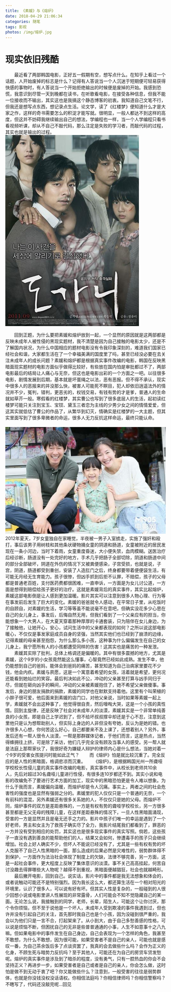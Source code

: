 ```yaml
---
title: 《素媛》与《熔炉》
date: 2018-04-29 21:06:34
categories: 随笔
tags: 影视
photos: /img/熔炉.jpg
---
```

# 现实依旧残酷
　　最近看了两部韩国电影，正好五一假期有空，想写点什么。在知乎上看过一个话题，人开始废掉的标志是什么？记得有人答说当一个人沉迷于短期便可轻易获得快感的事物时，有人答说当一个开始拒绝输出的时候便是废掉的开始。我感到恐慌，我意识到尽管一天到晚都在读书，在听歌看电影，在接受各种信息，但我不能一位接收而不输出，其实这也是我搞这个静态博客的初衷。我知道自己文笔不行，但我还是想写点东西，想记录点生活。论文学，读了《红楼梦》便知道什么才是大家之作，这样的奇书需要怎么的积淀才能写就。很明显，一般人都达不到这样的高度，但这并不妨碍我继续输出自己的想法，学编程也一样，当一个人学编程只看书看视频听课，却从不自己不敲代码，那么注定是失败的学习者，而敲代码的过程，其实也就是输出的过程。
　　![Alt text](/img/熔炉.jpg)

　　回到正题，为什么要把素媛和熔炉放到一起，一个显然的原因就是这两部都是反映未成年人被性侵的黑现实题材，我不清楚是因为自己接触的电影太少，还是不了解国内状况，为什么中国相应的题材电影没有令我印象深刻的，难道我们国家已经社会和谐，大家都生活在了一个幸福美满的国度里了吗，甚至已经没必要在去关注未成年人的成长问题？素媛和熔炉都是根据真实事件改编的电影，韩国在反映黑暗面现实题材的电影方面似乎做得比较好，有些放在国内怕是审批都过不了，两部电影最后的结局让人痛心与无奈，但这也是电影出彩的一个方面之一吧。以往很多电影，剧情发展到后期，基本就是坏蛋绳之以法，恶有恶报。但不得不承认，现实中很多人的恶报来的并没那么快，被害人可能死不瞑目，犯人却依旧逍遥法外的情况并不少，冤判，错判，更恶劣的，权钱交易，有钱有势的才是爹，普通人的生命就如草芥一般。寒假看的红楼梦，其实曹公也写到了很多底层人的生活，起初读红楼梦可能只关注到宝玉、宝钗、黛玉三者恋为主线的少男少女之间的情情爱爱，但这其实就低估了曹公的作品了，从繁华到幻灭，情确实是红楼梦的一大主题，但其实里面写到了很多卑微者的命运，很多人无力反抗这样命运，最终只能认命。
　　![Alt text](/img/素媛.jpg)
　　2012年夏天，7岁女童独自在家睡觉，半夜被一男子入室掳走，实施了强奸和殴打，事后该男子用树枝和其他条状硬物捅女童的阴道和肠道，女童被附近的居民发现在一条小河边，当时下着雨，女童重度昏迷，大小便失禁，血肉模糊。送医治疗后经诊断，肠道没有一处完好的地方，手术几乎把肠子全部切除，阴道和肠道中间的部分全部破坏，阴道在外伤的情况下又被粪便感染，子宫受损，也就是说，子宫，阴道，肠道都受到重创，安装了人造肛门之后，终身都要带着便便袋生活，有可能无月经无生育能力。孩子很惨，但凶手抓到后拒不认罪，不赔偿，孩子的父母都是普通老百姓，支付医药费都很困难，一直申诉，一方面是为女儿讨公道，一方面是想得到赔偿给孩子更好的治疗。这就是素媛背后的真实事件，其实比起熔炉，素媛这部电影倒是让人感到更加温暖。影片其实可以注意到很多人物心理、行为等在事发前后发生了巨大的变化。素媛的爸爸就令人感动，在平常日子里，从吃饭时的自顾自，对素媛的生活，学习等等虽不能说毫不在意吧，但确实没花多少心思在自己的女儿身上，事发后，后悔自然无用，但我们看到了一个父亲应有的担当，你能想象一个大男人，在大夏天穿着那种厚厚的卡通套装，只为陪伴在女儿身边，为了接触他，让她开心，安心，试问生活中的父亲都表现的如何？之所以说这部电影暖心，不仅仅是事发家庭成员自身的坚强，当然其实他们也已经到了崩溃的边缘，记得素媛的母亲甚至抱怨，为什么那么多小孩，这种事为什么偏偏发生在自己的女儿身上，我宁愿所有人的小孩都遭受同样的伤害！这其实也是痛苦的一种发泄。
　　素媛其实除了批判，总体上格调还是偏暖的。其中有很多震撼的地方，尤其是素媛，这个9岁的小女孩竟然能这么懂事，心智竟然已经如此成熟。发生不幸，他仍能想到自己的爸妈，能体会到爸妈的痛苦，甚至知道为自己治病家里要花不少钱，他会内疚。素媛与夙愿，这是一个寓意着希望的女孩，活着就是希望，更何况还能看到她灿烂的笑容。最后判决如此不公，冲动的父亲甚至打算与凶手同归于尽，但就在砸向凶手的瞬间，冲动的父亲被素媛抱住了，她不希望父亲做傻事。事发后，身边的朋友捐款的捐款，素媛的同学也在默默支持着他。这里有个叫荣植的小胖子很可爱，他后面来到素媛的店门口，对他父亲说，当时如果等素媛一起上学，素媛就不会出这种事了，他觉得很自责，然后嚎啕大哭，这是一个小孩的真性情。回到主旋律，还是反映了社会对未成年人的淡漠，素媛其实是一个非常单纯善良的小女孩，即是自己上学迟到了，但不给坏叔叔撑伞却还是于心不忍，注意到这里他只是认为想帮助别人，但实际上身边的人非但没有夸她，反认为是她的错。也许很多人心想，你何苦这么好心，自己都要来不及上课了，还想着别人？另外，事发后还有一帮人很令人淡漠，一帮是那群媒体记者，于他们而言，这是热点，当然得蜂拥往上挤，可是除了采访，他们几乎完全没有顾及当事人的感受。另一帮人就是法庭上那帮家伙了，我很好奇为嫌疑人辩护的律师内心是什么想法，当她对着一个9岁的受害女孩提问时能如此正气？
　　而《熔炉》怕是就比较沉重了。完全反应的是人性的黑暗面，格调悲凉而沉重。
　　《熔炉》，是根据韩国光州一所聋哑学校校长性侵儿童的真实事件改编的电影，真实事件中，从校长到老师共10余人，先后对超过30名聋哑儿童进行性侵，有很多连10岁都还不到。其实小说和电影的改编免不了要进行艺术方面的加工，现实中的黑暗恐怕更是令人难以想象。为什么于我而言，素媛偏向温暖，而熔炉却是令人沉痛。事实上，两者之间的社会危害性的强度也是显然有强弱之分的。素媛里的犯人仅仅只是一个普通的无奈，一个有前科的混混，另外素媛还有很多关系她的人，不仅仅只是她的父母。而熔炉不同，熔炉事件的双方是差距悬殊的，一方是有权有势的聋哑学校校长，另一方很多甚至都是无父无母的残障儿童，在这样差距悬殊的情况下，一旦人性黑暗面涌现，受害的一方是显然并且是毫无还手之力的。影片中孩子们唯一的幸运是遇到了一个好老师，男主和女主为了救孩子确实尽了全力，我影片结尾我们都看到了，罪恶的一方并没有受到相应的处罚，其实这也是很多现实事件的真实写照。倘若，这些孩子一直没有遇到善良的能帮助他们的人，结果又会如何，惨遭毒手的孩子只会继续增加。社会上好人确实不少，但坏人不能说已经没有了，尤其是一些有权有势的坏人克服不了自己人性黑暗的一面，那么造成的后果必然是灾难性的，弱势群体得不到保护，一方面作为法治社会体现了制度上的欠缺，法律不够完善，另一方面，这是一起社会事件，更大程度上反映了集体意识的淡漠。事不关己高高挂起，何苦自讨没趣去得罪哪些大人物呢？越得不到重视，黑暗面便越猖狂，社会也就越畸形。
　　最后撇开电影，回到自己。说实话，影片中的事件都是我无法想象和体会的，或者说触动可能还不是特别强烈。因为我长这么大，都还算生活在一个相对阳光的环境里，认识了很多人，可以说有好有坏。但其实人性是复杂的，一般碰到的人很少回想小说或电影里讲人性展现的非常露骨，人们可能会不知不觉隐藏自己的某一面。无论怎么说，我接触到的同学，老师，长辈，陌生人，可能这个让你讨厌，那个令你烦恼，但不至于说他是一个坏人，未成年人受到欺凌的事件我遇到过，但也许并没有引起自己的关注，首先那时我自己也是个小孩，因为没碰到很严重的，我会以为他们只是一言不合，打起架来了。从小到大，由于自己多愁善感的性格，可以说是烦恼不断，但困扰自己的无非是些普普通通的小事，人生不如意事十之八九嘛。但如果电影中的事件发生在自己身边，自己会表现为一个怎样的角色，我甚至不敢想，为什么不敢想，因为很可能，如果受害者不是自己的亲人，可能也就是感叹一番，为自己茶余饭后多了点谈资罢了，我真的会去做些什么吗？会作为正义的化身，不顾生死与暗势力反抗吗？至于其他人，可能还在为自己的房贷车贷发愁呢。熔炉的真实事件是涉及到了暗杀的程度，没有勇气，只有一腔热血的你会不会坚持正义？再进步一步，如果受害者是自己或者是自己的亲人，你会怎么做，这时怕是做不到无动于衷了吧？你又能做些什么？注意到，一般受害的往往是弱势群体，也就是你没钱没权没话语权。你相信法庭吗？你相信律师吗？你相信警察吗？不瞎写了，代码还没敲完呢...回见
　　
